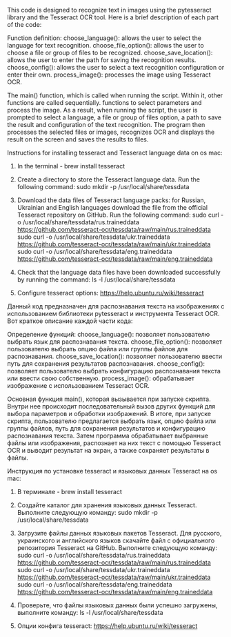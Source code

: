This code is designed to recognize text in images using the pytesseract library and the 
Tesseract OCR tool. Here is a brief description of each part of the code:

Function definition:
choose_language(): allows the user to select the language for text recognition.
choose_file_option(): allows the user to choose a file or group of files to be recognized.
choose_save_location(): allows the user to enter the path for saving the recognition results.
choose_config(): allows the user to select a text recognition configuration or enter their own.
process_image(): processes the image using Tesseract OCR.

The main() function, which is called when running the script. Within it, other functions are called sequentially. 
functions to select parameters and process the image.
As a result, when running the script, the user is prompted to select a language, a file or group of files option, a path 
to save the result and configuration of the text recognition. The program then processes the selected files or images, 
recognizes OCR and displays the result on the screen and saves the results to files.

Instructions for installing tesseract and Tesseract language data on os mac:

1) In the terminal - brew install tesseract

2) Create a directory to store the Tesseract language data. Run the following command:
   sudo mkdir -p /usr/local/share/tessdata

3) Download the data files of Tesseract language packs: for Russian, Ukrainian and English languages download the file
   from the official Tesseract repository on GitHub. Run the following command:
   sudo curl -o /usr/local/share/tessdata/rus.traineddata https://github.com/tesseract-ocr/tessdata/raw/main/rus.traineddata
   sudo curl -o /usr/local/share/tessdata/ukr.traineddata https://github.com/tesseract-ocr/tessdata/raw/main/ukr.traineddata
   sudo curl -o /usr/local/share/tessdata/eng.traineddata https://github.com/tesseract-ocr/tessdata/raw/main/eng.traineddata

4) Check that the language data files have been downloaded successfully by running the command:
   ls -l /usr/local/share/tessdata

5) Configure tesseract options:
   https://help.ubuntu.ru/wiki/tesseract




Данный код предназначен для распознавания текста на изображениях с использованием библиотеки pytesseract и инструмента 
Tesseract OCR. Вот краткое описание каждой части кода:

Определение функций:
choose_language(): позволяет пользователю выбрать язык для распознавания текста.
choose_file_option(): позволяет пользователю выбрать опцию файла или группы файлов для распознавания.
choose_save_location(): позволяет пользователю ввести путь для сохранения результатов распознавания.
choose_config(): позволяет пользователю выбрать конфигурацию распознавания текста или ввести свою собственную.
process_image(): обрабатывает изображение с использованием Tesseract OCR.

Основная функция main(), которая вызывается при запуске скрипта. Внутри нее происходит последовательный вызов других 
функций для выбора параметров и обработки изображений.
В итоге, при запуске скрипта, пользователю предлагается выбрать язык, опцию файла или группы файлов, путь для сохранения
результатов и конфигурацию распознавания текста. Затем программа обрабатывает выбранные файлы или изображения, распознает
на них текст с помощью Tesseract OCR и выводит результат на экран, а также сохраняет результаты в файлы.

Инструкция по установке tesseract и языковых данных Tesseract на os mac:

1) В терминале - brew install tesseract

2) Создайте каталог для хранения языковых данных Tesseract. Выполните следующую команду:
   sudo mkdir -p /usr/local/share/tessdata

3) Загрузите файлы данных языковых пакетов Tesseract. Для русского, украинского и английского языков скачайте файл
   с официального репозитория Tesseract на GitHub. Выполните следующую команду:
   sudo curl -o /usr/local/share/tessdata/rus.traineddata https://github.com/tesseract-ocr/tessdata/raw/main/rus.traineddata
   sudo curl -o /usr/local/share/tessdata/ukr.traineddata https://github.com/tesseract-ocr/tessdata/raw/main/ukr.traineddata
   sudo curl -o /usr/local/share/tessdata/eng.traineddata https://github.com/tesseract-ocr/tessdata/raw/main/eng.traineddata

4) Проверьте, что файлы языковых данных были успешно загружены, выполните команду:
   ls -l /usr/local/share/tessdata

5) Опции конфига tesseract:
   https://help.ubuntu.ru/wiki/tesseract